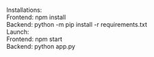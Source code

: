 Installations:  
  Frontend: npm install  
  Backend: python -m pip install -r requirements.txt  
Launch:  
  Frontend: npm start  
  Backend: python app.py
